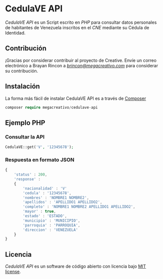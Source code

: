 # CedulaVE API

*CedulaVE API* es un Script escrito en *PHP* para consultar datos personales de habitantes de Venezuela inscritos en el *CNE* mediante su Cédula de Identidad.

## Contribución

¡Gracias por considerar contribuir al proyecto de Creative. Envíe un correo electrónico a Brayan Rincon a *brincon@megacreativo.com* para considerar su contribución.

## Instalación
La forma más fácil de instalar CedulaVE API es a través de [Composer](https://github.com/composer/composer)

```php
composer require megacreativo/cedulave-api
```

## Ejemplo PHP

### Consultar la API

```php
CedulaVE::get('V', '12345678');
```

### Respuesta en formato JSON

```javascript
{
    'status' : 200,
    'response' :
    {
        'nacionalidad' : 'V'
        'cedula' : '12345678',
        'nombres' : 'NOMBRE1 NOMBRE2',
        'apellidos' : 'APELLIDO1 APELLIDO2',
        'completo' : 'NOMBRE1 NOMBRE2 APELLIDO1 APELLIDO2',
        'mayor' : true,
        'estado' : 'ESTADO',
        'municipio' : 'MUNICIPIO',
        'parroquia' : 'PARROQUIA',
        'direccion' : 'VENEZUELA'
    }
}
```

## Licencia

*CedulaVE API* es un software de código abierto con licencia bajo [MIT license](http://opensource.org/licenses/MIT).

